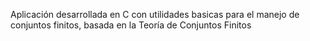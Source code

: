 Aplicación desarrollada en C con utilidades basicas para el manejo de conjuntos finitos, basada en la Teoría de Conjuntos Finitos